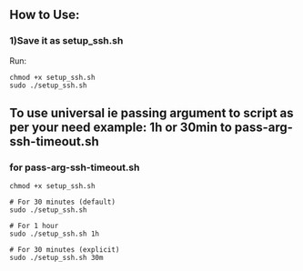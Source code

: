 ## How to Use:
### 1)Save it as setup_ssh.sh

Run:
```
chmod +x setup_ssh.sh
sudo ./setup_ssh.sh
```
## To use universal ie passing argument to script as per your need example: 1h or 30min to pass-arg-ssh-timeout.sh 
### for pass-arg-ssh-timeout.sh
```
chmod +x setup_ssh.sh

# For 30 minutes (default)
sudo ./setup_ssh.sh

# For 1 hour
sudo ./setup_ssh.sh 1h

# For 30 minutes (explicit)
sudo ./setup_ssh.sh 30m
```
